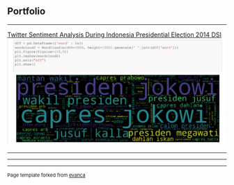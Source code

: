 ## Portfolio

---

[Twitter Sentiment Analysis During Indonesia Presidential Election 2014 DSI ](https://drive.google.com/file/d/1cOxQ42vOGLksXkCGQc2dbwJ6Gw3vR-y1/view?usp=sharing)
<img src="images/Preview Sentiment Analysis.jpg?raw=true"/>

---

---




---
<p style="font-size:11px">Page template forked from <a href="https://github.com/evanca/quick-portfolio">evanca</a></p>
<!-- Remove above link if you don't want to attibute -->
